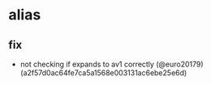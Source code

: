 # alias

## fix

* not checking if expands to av1 correctly (@euro20179) (a2f57d0ac64fe7ca5a1568e003131ac6ebe25e6d)


